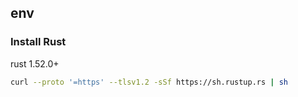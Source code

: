 ## env

### Install Rust

rust 1.52.0+

```sh
curl --proto '=https' --tlsv1.2 -sSf https://sh.rustup.rs | sh
```